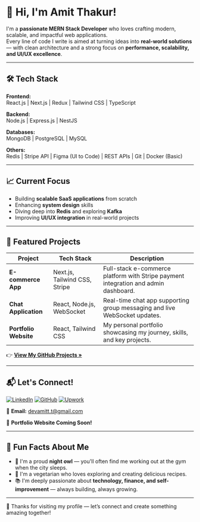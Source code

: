 # 👋 Hi, I'm Amit Thakur!

I'm a **passionate MERN Stack Developer** who loves crafting modern, scalable, and impactful web applications.  
Every line of code I write is aimed at turning ideas into **real-world solutions** — with clean architecture and a strong focus on **performance, scalability, and UI/UX excellence**.

---

## 🛠 Tech Stack

**Frontend:**  
React.js | Next.js | Redux | Tailwind CSS | TypeScript

**Backend:**  
Node.js | Express.js | NestJS

**Databases:**  
MongoDB | PostgreSQL | MySQL

**Others:**  
Redis | Stripe API | Figma (UI to Code) | REST APIs | Git | Docker (Basic)

---

## 📈 Current Focus

- Building **scalable SaaS applications** from scratch
- Enhancing **system design** skills
- Diving deep into **Redis** and exploring **Kafka**
- Improving **UI/UX integration** in real-world projects

---

## 📂 Featured Projects

| Project              | Tech Stack                  | Description                                                                  |
|----------------------|------------------------------|------------------------------------------------------------------------------|
| **E-commerce App**    | Next.js, Tailwind CSS, Stripe | Full-stack e-commerce platform with Stripe payment integration and admin dashboard. |
| **Chat Application**  | React, Node.js, WebSocket     | Real-time chat app supporting group messaging and live WebSocket updates.     |
| **Portfolio Website** | React, Tailwind CSS           | My personal portfolio showcasing my journey, skills, and key projects.        |

👉 [**View My GitHub Projects »**](https://github.com/Amit-R-Thakur)

---

## 📬 Let's Connect!

[![LinkedIn](https://img.shields.io/badge/LinkedIn-Connect-blue?logo=linkedin)](https://www.linkedin.com/in/amit-r-thakur/)
[![GitHub](https://img.shields.io/badge/GitHub-Follow-black?logo=github)](https://github.com/Amit-R-Thakur)
[![Upwork](https://img.shields.io/badge/Upwork-Hire%20Me-green?logo=upwork)](https://www.upwork.com/freelancers/~019b03249bffd84b1d?mp_source=share)

📧 **Email:** devamitt.t@gmail.com

🚧 **Portfolio Website Coming Soon!**

---

## 🧠 Fun Facts About Me

- 🌙 I'm a proud **night owl** — you'll often find me working out at the gym when the city sleeps.
- 🍳 I'm a vegetarian who loves exploring and creating delicious recipes.
- 📚 I'm deeply passionate about **technology, finance, and self-improvement** — always building, always growing.

---

🌟 Thanks for visiting my profile — let’s connect and create something amazing together!
